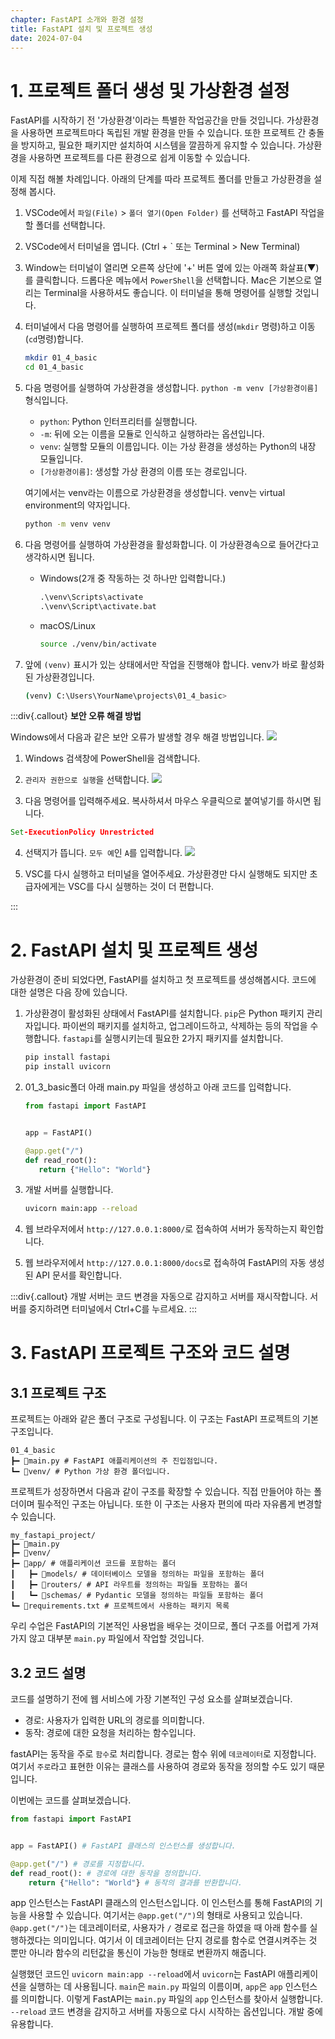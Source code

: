 ```yaml
---
chapter: FastAPI 소개와 환경 설정
title: FastAPI 설치 및 프로젝트 생성
date: 2024-07-04
---
```


# 1. 프로젝트 폴더 생성 및 가상환경 설정

FastAPI를 시작하기 전 '가상환경'이라는 특별한 작업공간을 만들 것입니다. 가상환경을 사용하면 프로젝트마다 독립된 개발 환경을 만들 수 있습니다. 또한 프로젝트 간 충돌을 방지하고, 필요한 패키지만 설치하여 시스템을 깔끔하게 유지할 수 있습니다. 가상환경을 사용하면 프로젝트를 다른 환경으로 쉽게 이동할 수 있습니다.

이제 직접 해볼 차례입니다. 아래의 단계를 따라 프로젝트 폴더를 만들고 가상환경을 설정해 봅시다.

1. VSCode에서 `파일(File)` > `폴더 열기(Open Folder)` 를 선택하고 FastAPI 작업을 할 폴더를 선택합니다.
2. VSCode에서 터미널을 엽니다. (Ctrl + ` 또는 Terminal > New Terminal)
3. Window는 터미널이 열리면 오른쪽 상단에 '+' 버튼 옆에 있는 아래쪽 화살표(▼)를 클릭합니다. 드롭다운 메뉴에서 `PowerShell`을 선택합니다. Mac은 기본으로 열리는 Terminal을 사용하셔도 좋습니다. 이 터미널을 통해 명령어를 실행할 것입니다.
4. 터미널에서 다음 명령어를 실행하여 프로젝트 폴더를 생성(`mkdir` 명령)하고 이동(`cd`명령)합니다.

    ```bash
    mkdir 01_4_basic
    cd 01_4_basic
    ```

5. 다음 명령어를 실행하여 가상환경을 생성합니다. `python -m venv [가상환경이름]` 형식입니다.

    * `python`: Python 인터프리터를 실행합니다.
    * `-m`: 뒤에 오는 이름을 모듈로 인식하고 실행하라는 옵션입니다.
    * `venv`: 실행할 모듈의 이름입니다. 이는 가상 환경을 생성하는 Python의 내장 모듈입니다.
    * `[가상환경이름]`: 생성할 가상 환경의 이름 또는 경로입니다.

   여기에서는 venv라는 이름으로 가상환경을 생성합니다. venv는 virtual environment의 약자입니다.

    ```bash
    python -m venv venv
    ```

6. 다음 명령어를 실행하여 가상환경을 활성화합니다. 이 가상환경속으로 들어간다고 생각하시면 됩니다.

    - Windows(2개 중 작동하는 것 하나만 입력합니다.)

        ```cmd
        .\venv\Scripts\activate
        .\venv\Script\activate.bat
        ```

    - macOS/Linux
        ```bash
        source ./venv/bin/activate
        ```

7. 앞에 `(venv)` 표시가 있는 상태에서만 작업을 진행해야 합니다. venv가 바로 활성화된 가상환경입니다.
   ```bash
   (venv) C:\Users\YourName\projects\01_4_basic>
   ```

:::div{.callout}
**보안 오류 해결 방법**

Windows에서 다음과 같은 보안 오류가 발생할 경우 해결 방법입니다.
![](/images/basecamp-django/chapter01/03-1.png)

1. Windows 검색창에 PowerShell을 검색합니다.
2. `관리자 권한으로 실행`을 선택합니다.
   ![](/images/basecamp-django/chapter01/03-2.png)

3. 다음 명령어를 입력해주세요. 복사하셔서 마우스 우클릭으로 붙여넣기를 하시면 됩니다.

```cmd
Set-ExecutionPolicy Unrestricted
```

4. 선택지가 뜹니다. `모두 예`인 `A`를 입력합니다.
   ![](/images/basecamp-django/chapter01/03-3.png)

5. VSC를 다시 실행하고 터미널을 열어주세요. 가상환경만 다시 실행해도 되지만 초급자에게는 VSC를 다시 실행하는 것이 더 편합니다.

:::

# 2. FastAPI 설치 및 프로젝트 생성

가상환경이 준비 되었다면, FastAPI를 설치하고 첫 프로젝트를 생성해봅시다. 코드에 대한 설명은 다음 장에 있습니다.

1. 가상환경이 활성화된 상태에서 FastAPI를 설치합니다. `pip`은 Python 패키지 관리자입니다. 파이썬의 패키지를 설치하고, 업그레이드하고, 삭제하는 등의 작업을 수행합니다. `fastapi`를 실행시키는데 필요한 2가지 패키지를 설치합니다.

    ```bash
    pip install fastapi
    pip install uvicorn
    ```

2. 01_3_basic폴더 아래 main.py 파일을 생성하고 아래 코드를 입력합니다.

    ```python
    from fastapi import FastAPI


    app = FastAPI()

    @app.get("/")
    def read_root():
       return {"Hello": "World"}
    ```

3. 개발 서버를 실행합니다.

    ```bash
    uvicorn main:app --reload
    ```

4. 웹 브라우저에서 `http://127.0.0.1:8000/`로 접속하여 서버가 동작하는지 확인합니다.

5. 웹 브라우저에서 `http://127.0.0.1:8000/docs`로 접속하여 FastAPI의 자동 생성된 API 문서를 확인합니다.

:::div{.callout}
개발 서버는 코드 변경을 자동으로 감지하고 서버를 재시작합니다. 서버를 중지하려면 터미널에서 Ctrl+C를 누르세요.
:::

# 3. FastAPI 프로젝트 구조와 코드 설명

## 3.1 프로젝트 구조
프로젝트는 아래와 같은 폴더 구조로 구성됩니다. 이 구조는 FastAPI 프로젝트의 기본 구조입니다.

```
01_4_basic
┣━ 📄main.py # FastAPI 애플리케이션의 주 진입점입니다.
┗━ 📁venv/ # Python 가상 환경 폴더입니다.
```

프로젝트가 성장하면서 다음과 같이 구조를 확장할 수 있습니다. 직접 만들어야 하는 폴더이며 필수적인 구조는 아닙니다. 또한 이 구조는 사용자 편의에 따라 자유롭게 변경할 수 있습니다.

```
my_fastapi_project/
┣━ 📄main.py
┣━ 📁venv/
┣━ 📁app/ # 애플리케이션 코드를 포함하는 폴더
┃   ┣━ 📁models/ # 데이터베이스 모델을 정의하는 파일을 포함하는 폴더
┃   ┣━ 📁routers/ # API 라우트를 정의하는 파일들 포함하는 폴더
┃   ┗━ 📁schemas/ # Pydantic 모델을 정의하는 파일들 포함하는 폴더
┗━ 📄requirements.txt # 프로젝트에서 사용하는 패키지 목록
```

우리 수업은 FastAPI의 기본적인 사용법을 배우는 것이므로, 폴더 구조를 어렵게 가져가지 않고 대부분 `main.py` 파일에서 작업할 것입니다.

## 3.2 코드 설명

코드를 설명하기 전에 웹 서비스에 가장 기본적인 구성 요소를 살펴보겠습니다.

* 경로: 사용자가 입력한 URL의 경로를 의미합니다.
* 동작: 경로에 대한 요청을 처리하는 함수입니다.

fastAPI는 동작을 주로 `함수`로 처리합니다. 경로는 함수 위에 `데코레이터`로 지정합니다. 여기서 `주로`라고 표현한 이유는 클래스를 사용하여 경로와 동작을 정의할 수도 있기 때문입니다.

이번에는 코드를 살펴보겠습니다.

```python
from fastapi import FastAPI


app = FastAPI() # FastAPI 클래스의 인스턴스를 생성합니다.

@app.get("/") # 경로를 지정합니다.
def read_root(): # 경로에 대한 동작을 정의합니다.
    return {"Hello": "World"} # 동작의 결과를 반환합니다.
```

app 인스턴스는 FastAPI 클래스의 인스턴스입니다. 이 인스턴스를 통해 FastAPI의 기능을 사용할 수 있습니다. 여기서는 `@app.get("/")`의 형태로 사용되고 있습니다. `@app.get("/")`는 데코레이터로, 사용자가 `/` 경로로 접근을 하였을 때 아래 함수를 실행하겠다는 의미입니다. 여기서 이 데코레이터는 단지 경로를 함수로 연결시켜주는 것 뿐만 아니라 함수의 리턴값을 통신이 가능한 형태로 변환까지 해줍니다.

실행했던 코드인 `uvicorn main:app --reload`에서 `uvicorn`는 FastAPI 애플리케이션을 실행하는 데 사용됩니다. `main`은 `main.py` 파일의 이름이며, `app`은 `app` 인스턴스를 의미합니다. 이렇게 FastAPI는 `main.py` 파일의 `app` 인스턴스를 찾아서 실행합니다. `--reload` 코드 변경을 감지하고 서버를 자동으로 다시 시작하는 옵션입니다. 개발 중에 유용합니다.